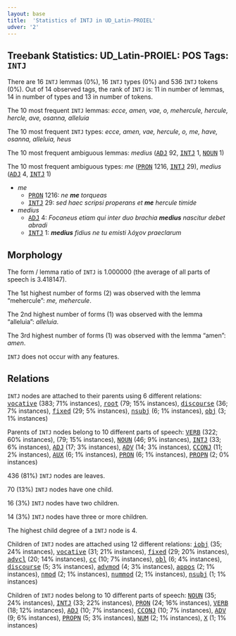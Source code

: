```yaml
---
layout: base
title:  'Statistics of INTJ in UD_Latin-PROIEL'
udver: '2'
---
```


## Treebank Statistics: UD_Latin-PROIEL: POS Tags: `INTJ`

There are 16 `INTJ` lemmas (0%), 16 `INTJ` types (0%) and 536 `INTJ` tokens (0%).
Out of 14 observed tags, the rank of `INTJ` is: 11 in number of lemmas, 14 in number of types and 13 in number of tokens.

The 10 most frequent `INTJ` lemmas: <em>ecce, amen, vae, o, mehercule, hercule, hercle, ave, osanna, alleluia</em>

The 10 most frequent `INTJ` types:  <em>ecce, amen, vae, hercule, o, me, have, osanna, alleluia, heus</em>

The 10 most frequent ambiguous lemmas: <em>medius</em> (<tt><a href="la_proiel-pos-ADJ.html">ADJ</a></tt> 92, <tt><a href="la_proiel-pos-INTJ.html">INTJ</a></tt> 1, <tt><a href="la_proiel-pos-NOUN.html">NOUN</a></tt> 1)

The 10 most frequent ambiguous types:  <em>me</em> (<tt><a href="la_proiel-pos-PRON.html">PRON</a></tt> 1216, <tt><a href="la_proiel-pos-INTJ.html">INTJ</a></tt> 29), <em>medius</em> (<tt><a href="la_proiel-pos-ADJ.html">ADJ</a></tt> 4, <tt><a href="la_proiel-pos-INTJ.html">INTJ</a></tt> 1)


* <em>me</em>
  * <tt><a href="la_proiel-pos-PRON.html">PRON</a></tt> 1216: <em>ne <b>me</b> torqueas</em>
  * <tt><a href="la_proiel-pos-INTJ.html">INTJ</a></tt> 29: <em>sed haec scripsi properans et <b>me</b> hercule timide</em>
* <em>medius</em>
  * <tt><a href="la_proiel-pos-ADJ.html">ADJ</a></tt> 4: <em>Focaneus etiam qui inter duo brachia <b>medius</b> nascitur debet abradi</em>
  * <tt><a href="la_proiel-pos-INTJ.html">INTJ</a></tt> 1: <em><b>medius</b> fidius ne tu emisti λόχον praeclarum</em>

## Morphology

The form / lemma ratio of `INTJ` is 1.000000 (the average of all parts of speech is 3.418147).

The 1st highest number of forms (2) was observed with the lemma “mehercule”: <em>me, mehercule</em>.

The 2nd highest number of forms (1) was observed with the lemma “alleluia”: <em>alleluia</em>.

The 3rd highest number of forms (1) was observed with the lemma “amen”: <em>amen</em>.

`INTJ` does not occur with any features.


## Relations

`INTJ` nodes are attached to their parents using 6 different relations: <tt><a href="la_proiel-dep-vocative.html">vocative</a></tt> (383; 71% instances), <tt><a href="la_proiel-dep-root.html">root</a></tt> (79; 15% instances), <tt><a href="la_proiel-dep-discourse.html">discourse</a></tt> (36; 7% instances), <tt><a href="la_proiel-dep-fixed.html">fixed</a></tt> (29; 5% instances), <tt><a href="la_proiel-dep-nsubj.html">nsubj</a></tt> (6; 1% instances), <tt><a href="la_proiel-dep-obj.html">obj</a></tt> (3; 1% instances)

Parents of `INTJ` nodes belong to 10 different parts of speech: <tt><a href="la_proiel-pos-VERB.html">VERB</a></tt> (322; 60% instances),  (79; 15% instances), <tt><a href="la_proiel-pos-NOUN.html">NOUN</a></tt> (46; 9% instances), <tt><a href="la_proiel-pos-INTJ.html">INTJ</a></tt> (33; 6% instances), <tt><a href="la_proiel-pos-ADJ.html">ADJ</a></tt> (17; 3% instances), <tt><a href="la_proiel-pos-ADV.html">ADV</a></tt> (14; 3% instances), <tt><a href="la_proiel-pos-CCONJ.html">CCONJ</a></tt> (11; 2% instances), <tt><a href="la_proiel-pos-AUX.html">AUX</a></tt> (6; 1% instances), <tt><a href="la_proiel-pos-PRON.html">PRON</a></tt> (6; 1% instances), <tt><a href="la_proiel-pos-PROPN.html">PROPN</a></tt> (2; 0% instances)

436 (81%) `INTJ` nodes are leaves.

70 (13%) `INTJ` nodes have one child.

16 (3%) `INTJ` nodes have two children.

14 (3%) `INTJ` nodes have three or more children.

The highest child degree of a `INTJ` node is 4.

Children of `INTJ` nodes are attached using 12 different relations: <tt><a href="la_proiel-dep-iobj.html">iobj</a></tt> (35; 24% instances), <tt><a href="la_proiel-dep-vocative.html">vocative</a></tt> (31; 21% instances), <tt><a href="la_proiel-dep-fixed.html">fixed</a></tt> (29; 20% instances), <tt><a href="la_proiel-dep-advcl.html">advcl</a></tt> (20; 14% instances), <tt><a href="la_proiel-dep-cc.html">cc</a></tt> (10; 7% instances), <tt><a href="la_proiel-dep-obl.html">obl</a></tt> (6; 4% instances), <tt><a href="la_proiel-dep-discourse.html">discourse</a></tt> (5; 3% instances), <tt><a href="la_proiel-dep-advmod.html">advmod</a></tt> (4; 3% instances), <tt><a href="la_proiel-dep-appos.html">appos</a></tt> (2; 1% instances), <tt><a href="la_proiel-dep-nmod.html">nmod</a></tt> (2; 1% instances), <tt><a href="la_proiel-dep-nummod.html">nummod</a></tt> (2; 1% instances), <tt><a href="la_proiel-dep-nsubj.html">nsubj</a></tt> (1; 1% instances)

Children of `INTJ` nodes belong to 10 different parts of speech: <tt><a href="la_proiel-pos-NOUN.html">NOUN</a></tt> (35; 24% instances), <tt><a href="la_proiel-pos-INTJ.html">INTJ</a></tt> (33; 22% instances), <tt><a href="la_proiel-pos-PRON.html">PRON</a></tt> (24; 16% instances), <tt><a href="la_proiel-pos-VERB.html">VERB</a></tt> (18; 12% instances), <tt><a href="la_proiel-pos-ADJ.html">ADJ</a></tt> (10; 7% instances), <tt><a href="la_proiel-pos-CCONJ.html">CCONJ</a></tt> (10; 7% instances), <tt><a href="la_proiel-pos-ADV.html">ADV</a></tt> (9; 6% instances), <tt><a href="la_proiel-pos-PROPN.html">PROPN</a></tt> (5; 3% instances), <tt><a href="la_proiel-pos-NUM.html">NUM</a></tt> (2; 1% instances), <tt><a href="la_proiel-pos-X.html">X</a></tt> (1; 1% instances)

